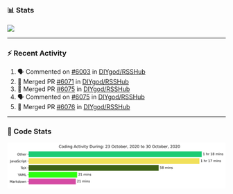 ### :bar_chart: Stats

<a href="#">
  <img align="center" src="https://github-readme-stats.vercel.app/api?username=henryqw&count_private=true&show_icons=true" />
</a>
<!-- <a href="#">
  <img align="center" src="https://github-readme-stats-git-master.henryqw.vercel.app/api/top-langs/?username=HenryQW&layout=compact" />
</a> -->

---

### :zap: Recent Activity

<!--START_SECTION:activity-->

1. 🗣 Commented on [#6003](https://github.com/DIYgod/RSSHub/issues/6003) in [DIYgod/RSSHub](https://github.com/DIYgod/RSSHub)
2. 🎉 Merged PR [#6071](https://github.com/DIYgod/RSSHub/pull/6071) in [DIYgod/RSSHub](https://github.com/DIYgod/RSSHub)
3. 🎉 Merged PR [#6075](https://github.com/DIYgod/RSSHub/pull/6075) in [DIYgod/RSSHub](https://github.com/DIYgod/RSSHub)
4. 🗣 Commented on [#6075](https://github.com/DIYgod/RSSHub/issues/6075) in [DIYgod/RSSHub](https://github.com/DIYgod/RSSHub)
5. 🎉 Merged PR [#6076](https://github.com/DIYgod/RSSHub/pull/6076) in [DIYgod/RSSHub](https://github.com/DIYgod/RSSHub)
<!--END_SECTION:activity-->

---

### :calendar: Code Stats

![WakaTime](https://github.com/HenryQW/HenryQW/blob/master/images/stat.svg)
